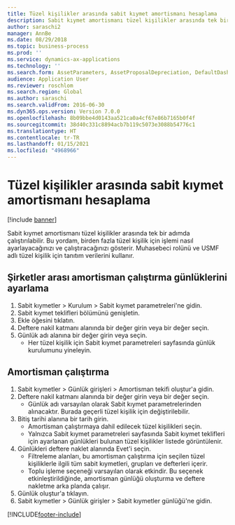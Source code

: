 ```yaml
---
title: Tüzel kişilikler arasında sabit kıymet amortismanı hesaplama
description: Sabit kıymet amortismanı tüzel kişilikler arasında tek bir adımda çalıştırılabilir.
author: saraschi2
manager: AnnBe
ms.date: 08/29/2018
ms.topic: business-process
ms.prod: ''
ms.service: dynamics-ax-applications
ms.technology: ''
ms.search.form: AssetParameters, AssetProposalDepreciation, DefaultDashboard, LedgerJournalTable
audience: Application User
ms.reviewer: roschlom
ms.search.region: Global
ms.author: saraschi
ms.search.validFrom: 2016-06-30
ms.dyn365.ops.version: Version 7.0.0
ms.openlocfilehash: 8b09bbe4d0143aa521ca0a4cf67e86b7165b0f4f
ms.sourcegitcommit: 38d40c331c8894acb7b119c5073e3088b54776c1
ms.translationtype: HT
ms.contentlocale: tr-TR
ms.lasthandoff: 01/15/2021
ms.locfileid: "4968966"
---
```

# <a name="calculate-fixed-asset-depreciation-across-legal-entities"></a>Tüzel kişilikler arasında sabit kıymet amortismanı hesaplama

[!include [banner](../../includes/banner.md)]

Sabit kıymet amortismanı tüzel kişilikler arasında tek bir adımda çalıştırılabilir. Bu yordam, birden fazla tüzel kişilik için işlemi nasıl ayarlayacağınızı ve çalıştıracağınızı gösterir. Muhasebeci rolünü ve USMF adlı tüzel kişilik için tanıtım verilerini kullanır.


## <a name="set-up-cross-company-depreciation-run-journals"></a>Şirketler arası amortisman çalıştırma günlüklerini ayarlama
1. Sabit kıymetler > Kurulum > Sabit kıymet parametreleri'ne gidin.
2. Sabit kıymet teklifleri bölümünü genişletin.
3. Ekle öğesini tıklatın.
4. Deftere nakil katmanı alanında bir değer girin veya bir değer seçin.
5. Günlük adı alanına bir değer girin veya seçin.
    * Her tüzel kişilik için Sabit kıymet parametreleri sayfasında günlük kurulumunu yineleyin.  

## <a name="depreciation-run"></a>Amortisman çalıştırma
1. Sabit kıymetler > Günlük girişleri > Amortisman tekifi oluştur'a gidin.
2. Deftere nakil katmanı alanında bir değer girin veya bir değer seçin.
    * Günlük adı varsayılan olarak Sabit kıymet parametrelerinden alınacaktır. Burada geçerli tüzel kişilik için değiştirilebilir.  
3. Bitiş tarihi alanına bir tarih girin.
    * Amortisman çalıştırmaya dahil edilecek tüzel kişilikleri seçin.  
    * Yalnızca Sabit kıymet parametreleri sayfasında Sabit kıymet teklifleri için ayarlanan günlükleri bulunan tüzel kişilikler listede görüntülenir.  
4. Günlükleri deftere naklet alanında Evet'i seçin.
    * Filtreleme alanları, bu amortisman çalıştırma için seçilen tüzel kişiliklerle ilgili tüm sabit kıymetleri, grupları ve defterleri içerir.  
    * Toplu işleme seçeneği varsayılan olarak etkindir. Bu seçenek etkinleştirildiğinde, amortisman günlüğü oluşturma ve deftere nakletme arka planda çalışır.  
5. Günlük oluştur'a tıklayın.
6. Sabit kıymetler > Günlük girişler > Sabit kıymetler günlüğü'ne gidin.



[!INCLUDE[footer-include](../../../includes/footer-banner.md)]